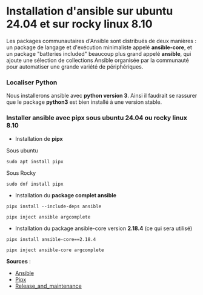 # Installation d'ansible sur ubuntu 24.04 et sur rocky linux 8.10

Les packages communautaires d'Ansible sont distribués de deux manières : un package de langage et d'exécution minimaliste appelé **ansible-core**, et un package "batteries included" beaucoup plus grand appelé **ansible**, qui ajoute une sélection de collections Ansible organisée par la communauté pour automatiser une grande variété de périphériques.

### Localiser Python

Nous installerons ansible avec **python version 3**. Ainsi il faudrait se rassurer que le package **python3** est bien installé à une version stable.

### Installer ansible avec pipx sous ubuntu 24.04 ou rocky linux 8.10

- Installation de **pipx**

Sous ubuntu
```
sudo apt install pipx
```

Sous Rocky
```
sudo dnf install pipx
```

- Installation du **package complet ansible**

```
pipx install --include-deps ansible
```

```
pipx inject ansible argcomplete
```

- Installation du package ansible-core version **2.18.4** (ce qui sera utilisé)

```
pipx install ansible-core==2.18.4
```

```
pipx inject ansible-core argcomplete
```

**Sources** :
- [Ansible](https://docs.ansible.com/ansible/latest/installation_guide/installation_distros.html)
- [Pipx](https://pipx.pypa.io/stable/)
- [Release_and_maintenance](https://docs.ansible.com/ansible/latest/reference_appendices/release_and_maintenance.html)